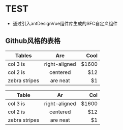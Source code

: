 <script setup>
import CustomComponent from './components/test.vue'
</script>

# TEST

- 通过引入antDesignVue组件库生成的SFC自定义组件

<CustomComponent />

## Github风格的表格

| Tables        |      Are      |  Cool |
| ------------- | :-----------: | ----: |
| col 3 is      | right-aligned | $1600 |
| col 2 is      |   centered    |   $12 |
| zebra stripes |   are neat    |    $1 |



| Table        |      Ar      |  Col |
| ------------- | :-----------: | ----: |
| col 3 is      | right-aligned | $1600 |
| col 2 is      |   centered    |   $12 |
| zebra stripes |   are neat    |    $1 |
